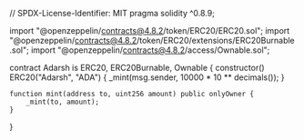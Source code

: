 // SPDX-License-Identifier: MIT
pragma solidity ^0.8.9;

import "@openzeppelin/contracts@4.8.2/token/ERC20/ERC20.sol";
import "@openzeppelin/contracts@4.8.2/token/ERC20/extensions/ERC20Burnable.sol";
import "@openzeppelin/contracts@4.8.2/access/Ownable.sol";

contract Adarsh is ERC20, ERC20Burnable, Ownable {
    constructor() ERC20("Adarsh", "ADA") {
        _mint(msg.sender, 10000 * 10 ** decimals());
    }

    function mint(address to, uint256 amount) public onlyOwner {
        _mint(to, amount);
    }
}
